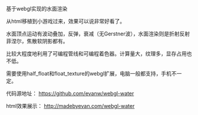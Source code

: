 基于webgl实现的水面渲染

从html移植到小游戏过来，效果可以说非常好看了。

水面顶点运动有波动叠加，反弹，衰减（无Gerstner波），水面渲染则是折射反射菲涅尔，焦散软阴影都有。

比较大程度地利用了可编程管线和可编程着色器。计算量大，纹理多，显存占用也不低。

需要使用half_float和float_texture的webgl扩展，电脑一般都支持，手机不一定。

代码源地址：
https://github.com/evanw/webgl-water

html效果展示：
http://madebyevan.com/webgl-water